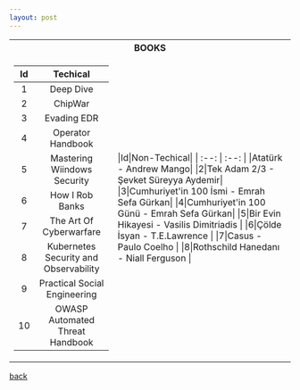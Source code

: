 ```yaml
---
layout: post
---
```

<table>
<tr><th colspan="3">BOOKS</th></tr>
<tr><td>
 
|Id| Techical|
| :--: | :--: |
|1|Deep Dive  |
|2|ChipWar    |
|3|Evading EDR|
|4|Operator Handbook|
|5|Mastering Wiindows Security|
|6|How I Rob Banks|
|7|The Art Of Cyberwarfare|
|8|Kubernetes Security and Observability|
|9|Practical Social Engineering|
|10|OWASP Automated Threat Handbook|
</td><td>
|Id|Non-Techical|
| :--: | :--: |
|Atatürk  - Andrew Mango|
|2|Tek Adam 2/3 - Şevket Süreyya Aydemir|
|3|Cumhuriyet'in 100 İsmi - Emrah Sefa Gürkan|
|4|Cumhuriyet'in 100 Günü - Emrah Sefa Gürkan|
|5|Bir Evin Hikayesi - Vasilis Dimitriadis   |
|6|Çölde İsyan - T.E.Lawrence                |
|7|Casus - Paulo Coelho                      |
|8|Rothschild Hanedanı - Niall Ferguson      |
</td></tr>
</table>

[back](./)